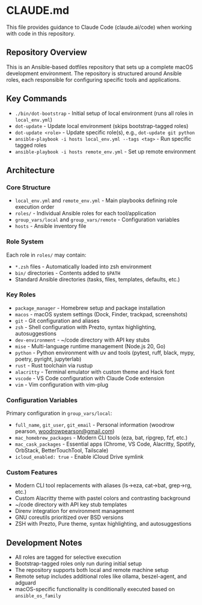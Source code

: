 # CLAUDE.md

This file provides guidance to Claude Code (claude.ai/code) when working with code in this repository.

## Repository Overview

This is an Ansible-based dotfiles repository that sets up a complete macOS development environment. The repository is structured around Ansible roles, each responsible for configuring specific tools and applications.

## Key Commands

- `./bin/dot-bootstrap` - Initial setup of local environment (runs all roles in `local_env.yml`)
- `dot-update` - Update local environment (skips bootstrap-tagged roles)
- `dot-update <role>` - Update specific role(s), e.g., `dot-update git python`
- `ansible-playbook -i hosts local_env.yml --tags <tag>` - Run specific tagged roles
- `ansible-playbook -i hosts remote_env.yml` - Set up remote environment

## Architecture

### Core Structure
- `local_env.yml` and `remote_env.yml` - Main playbooks defining role execution order
- `roles/` - Individual Ansible roles for each tool/application
- `group_vars/local` and `group_vars/remote` - Configuration variables
- `hosts` - Ansible inventory file

### Role System
Each role in `roles/` may contain:
- `*.zsh` files - Automatically loaded into zsh environment
- `bin/` directories - Contents added to `$PATH`
- Standard Ansible directories (tasks, files, templates, defaults, etc.)

### Key Roles
- `package_manager` - Homebrew setup and package installation
- `macos` - macOS system settings (Dock, Finder, trackpad, screenshots)
- `git` - Git configuration and aliases
- `zsh` - Shell configuration with Prezto, syntax highlighting, autosuggestions
- `dev-environment` - ~/code directory with API key stubs
- `mise` - Multi-language runtime management (Node.js 20, Go)
- `python` - Python environment with uv and tools (pytest, ruff, black, mypy, poetry, pyright, jupyterlab)
- `rust` - Rust toolchain via rustup
- `alacritty` - Terminal emulator with custom theme and Hack font
- `vscode` - VS Code configuration with Claude Code extension
- `vim` - Vim configuration with vim-plug

### Configuration Variables
Primary configuration in `group_vars/local`:
- `full_name`, `git_user`, `git_email` - Personal information (woodrow pearson, woodrowpearson@gmail.com)
- `mac_homebrew_packages` - Modern CLI tools (eza, bat, ripgrep, fzf, etc.)
- `mac_cask_packages` - Essential apps (Chrome, VS Code, Alacritty, Spotify, OrbStack, BetterTouchTool, Tailscale)
- `icloud_enabled: true` - Enable iCloud Drive symlink

### Custom Features
- Modern CLI tool replacements with aliases (ls→eza, cat→bat, grep→rg, etc.)
- Custom Alacritty theme with pastel colors and contrasting background
- ~/code directory with API key stub templates
- Direnv integration for environment management
- GNU coreutils prioritized over BSD versions
- ZSH with Prezto, Pure theme, syntax highlighting, and autosuggestions

## Development Notes

- All roles are tagged for selective execution
- Bootstrap-tagged roles only run during initial setup
- The repository supports both local and remote machine setup
- Remote setup includes additional roles like ollama, beszel-agent, and adguard
- macOS-specific functionality is conditionally executed based on `ansible_os_family`